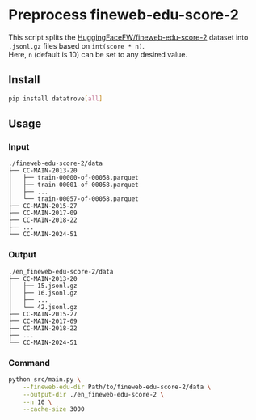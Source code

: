 # Preprocess fineweb-edu-score-2

This script splits the [HuggingFaceFW/fineweb-edu-score-2](https://huggingface.co/datasets/HuggingFaceFW/fineweb-edu-score-2) dataset into `.jsonl.gz` files based on `int(score * n)`.  
Here, `n` (default is 10) can be set to any desired value.

## Install

```bash
pip install datatrove[all]
```

## Usage

### Input

```
./fineweb-edu-score-2/data
├── CC-MAIN-2013-20
│   ├── train-00000-of-00058.parquet
│   ├── train-00001-of-00058.parquet
│   ├── ...
│   └── train-00057-of-00058.parquet
├── CC-MAIN-2015-27
├── CC-MAIN-2017-09
├── CC-MAIN-2018-22
├── ...
└── CC-MAIN-2024-51
```

### Output

```
./en_fineweb-edu-score-2/data
├── CC-MAIN-2013-20
│   ├── 15.jsonl.gz
│   ├── 16.jsonl.gz
│   ├── ...
│   └── 42.jsonl.gz
├── CC-MAIN-2015-27
├── CC-MAIN-2017-09
├── CC-MAIN-2018-22
├── ...
└── CC-MAIN-2024-51
```

### Command

```bash
python src/main.py \
    --fineweb-edu-dir Path/to/fineweb-edu-score-2/data \
    --output-dir ./en_fineweb-edu-score-2 \
    --n 10 \
    --cache-size 3000
```
